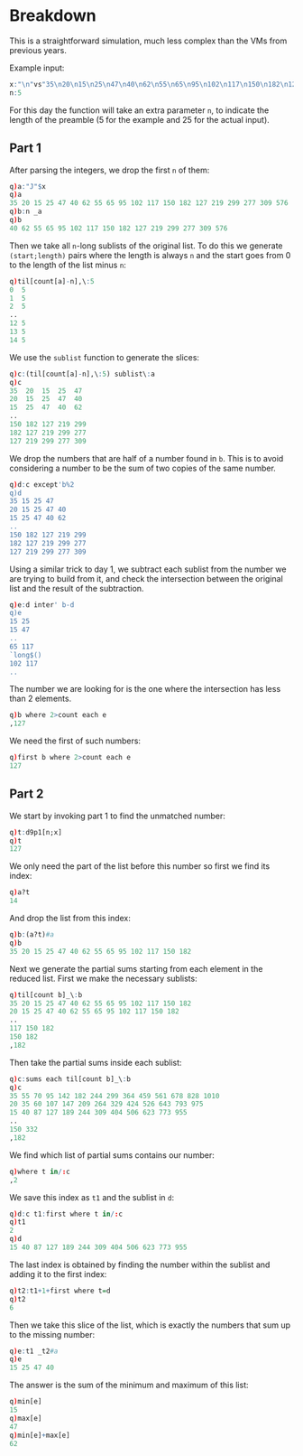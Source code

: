 # Breakdown
This is a straightforward simulation, much less complex than the VMs from previous years.

Example input:
```q
x:"\n"vs"35\n20\n15\n25\n47\n40\n62\n55\n65\n95\n102\n117\n150\n182\n127\n219\n299\n277\n309\n576"
n:5
```
For this day the function will take an extra parameter `n`, to indicate the length of the preamble
(5 for the example and 25 for the actual input).

## Part 1
After parsing the integers, we drop the first `n` of them:
```q
q)a:"J"$x
q)a
35 20 15 25 47 40 62 55 65 95 102 117 150 182 127 219 299 277 309 576
q)b:n _a
q)b
40 62 55 65 95 102 117 150 182 127 219 299 277 309 576
```
Then we take all `n`-long sublists of the original list. To do this we generate `(start;length)`
pairs where the length is always `n` and the start goes from 0 to the length of the list minus `n`:
```q
q)til[count[a]-n],\:5
0  5
1  5
2  5
..
12 5
13 5
14 5
```
We use the `sublist` function to generate the slices:
```q
q)c:(til[count[a]-n],\:5) sublist\:a
q)c
35  20  15  25  47
20  15  25  47  40
15  25  47  40  62
..
150 182 127 219 299
182 127 219 299 277
127 219 299 277 309
```
We drop the numbers that are half of a number found in `b`. This is to avoid considering a number to
be the sum of two copies of the same number.
```q
q)d:c except'b%2
q)d
35 15 25 47
20 15 25 47 40
15 25 47 40 62
..
150 182 127 219 299
182 127 219 299 277
127 219 299 277 309
```
Using a similar trick to day 1, we subtract each sublist from the number we are trying to build
from it, and check the intersection between the original list and the result of the subtraction.
```q
q)e:d inter' b-d
q)e
15 25
15 47
..
65 117
`long$()
102 117
..
```
The number we are looking for is the one where the intersection has less than 2 elements.
```q
q)b where 2>count each e
,127
```
We need the first of such numbers:
```q
q)first b where 2>count each e
127
```

## Part 2
We start by invoking part 1 to find the unmatched number:
```q
q)t:d9p1[n;x]
q)t
127
```
We only need the part of the list before this number so first we find its index:
```q
q)a?t
14
```
And drop the list from this index:
```q
q)b:(a?t)#a
q)b
35 20 15 25 47 40 62 55 65 95 102 117 150 182
```
Next we generate the partial sums starting from each element in the reduced list. First we make
the necessary sublists:
```q
q)til[count b]_\:b
35 20 15 25 47 40 62 55 65 95 102 117 150 182
20 15 25 47 40 62 55 65 95 102 117 150 182
..
117 150 182
150 182
,182
```
Then take the partial sums inside each sublist:
```q
q)c:sums each til[count b]_\:b
q)c
35 55 70 95 142 182 244 299 364 459 561 678 828 1010
20 35 60 107 147 209 264 329 424 526 643 793 975
15 40 87 127 189 244 309 404 506 623 773 955
..
150 332
,182
```
We find which list of partial sums contains our number:
```q
q)where t in/:c
,2
```
We save this index as `t1` and the sublist in `d`:
```q
q)d:c t1:first where t in/:c
q)t1
2
q)d
15 40 87 127 189 244 309 404 506 623 773 955
```
The last index is obtained by finding the number within the sublist and adding it to the first
index:
```q
q)t2:t1+1+first where t=d
q)t2
6
```
Then we take this slice of the list, which is exactly the numbers that sum up to the missing
number:
```q
q)e:t1 _t2#a
q)e
15 25 47 40
```
The answer is the sum of the minimum and maximum of this list:
```q
q)min[e]
15
q)max[e]
47
q)min[e]+max[e]
62
```
